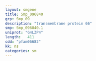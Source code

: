 ```yaml
---
layout: smgene
title: Smp_096840
grp: Smp_09
description: "transmembrane protein 66"
smp: Smp_096840.1
uniprot: "G4LZP4"
length:   411
cdd: "pfam06682"
kk: ns
categories: sm
---
```

